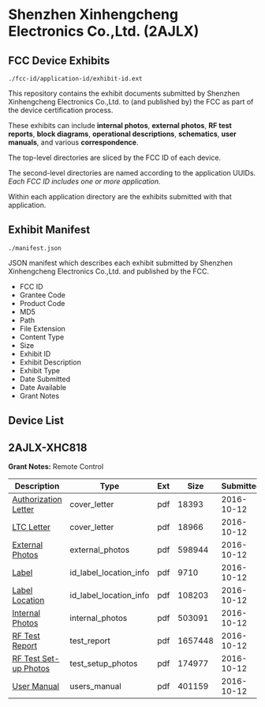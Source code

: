 # Shenzhen Xinhengcheng Electronics Co.,Ltd. (2AJLX)
## FCC Device Exhibits

```
./fcc-id/application-id/exhibit-id.ext
```

This repository contains the exhibit documents submitted by Shenzhen Xinhengcheng Electronics Co.,Ltd. to (and published by) the FCC as part of the device certification process.

These exhibits can include **internal photos**, **external photos**, **RF test reports**, **block diagrams**, **operational descriptions**, **schematics**, **user manuals**, and various **correspondence**.

The top-level directories are sliced by the FCC ID of each device.

The second-level directories are named according to the application UUIDs. *Each FCC ID includes one or more application.*

Within each application directory are the exhibits submitted with that application. 

## Exhibit Manifest

```
./manifest.json
```

JSON manifest which describes each exhibit submitted by Shenzhen Xinhengcheng Electronics Co.,Ltd. and published by the FCC.

- FCC ID
- Grantee Code
- Product Code
- MD5
- Path
- File Extension
- Content Type
- Size
- Exhibit ID
- Exhibit Description
- Exhibit Type
- Date Submitted
- Date Available
- Grant Notes

## Device List
## 2AJLX-XHC818
**Grant Notes:** Remote Control

| Description | Type | Ext | Size | Submitted | Available |
| ----------- | ---- | --- | ---- | --------- | --------- |
| [Authorization Letter](2AJLX-XHC818/f84ee79d76f1181747fc09a89dab0e18/3159973.pdf) | cover_letter | pdf | 18393 | 2016-10-12 | 2016-10-12 |
| [LTC Letter](2AJLX-XHC818/f84ee79d76f1181747fc09a89dab0e18/3159974.pdf) | cover_letter | pdf | 18966 | 2016-10-12 | 2016-10-12 |
| [External Photos](2AJLX-XHC818/f84ee79d76f1181747fc09a89dab0e18/3159975.pdf) | external_photos | pdf | 598944 | 2016-10-12 | 2016-10-12 |
| [Label](2AJLX-XHC818/f84ee79d76f1181747fc09a89dab0e18/3159976.pdf) | id_label_location_info | pdf | 9710 | 2016-10-12 | 2016-10-12 |
| [Label Location](2AJLX-XHC818/f84ee79d76f1181747fc09a89dab0e18/3159977.pdf) | id_label_location_info | pdf | 108203 | 2016-10-12 | 2016-10-12 |
| [Internal Photos](2AJLX-XHC818/f84ee79d76f1181747fc09a89dab0e18/3159978.pdf) | internal_photos | pdf | 503091 | 2016-10-12 | 2016-10-12 |
| [RF Test Report](2AJLX-XHC818/f84ee79d76f1181747fc09a89dab0e18/3159981.pdf) | test_report | pdf | 1657448 | 2016-10-12 | 2016-10-12 |
| [RF Test Set-up Photos](2AJLX-XHC818/f84ee79d76f1181747fc09a89dab0e18/3159982.pdf) | test_setup_photos | pdf | 174977 | 2016-10-12 | 2016-10-12 |
| [User Manual](2AJLX-XHC818/f84ee79d76f1181747fc09a89dab0e18/3159983.pdf) | users_manual | pdf | 401159 | 2016-10-12 | 2016-10-12 |
